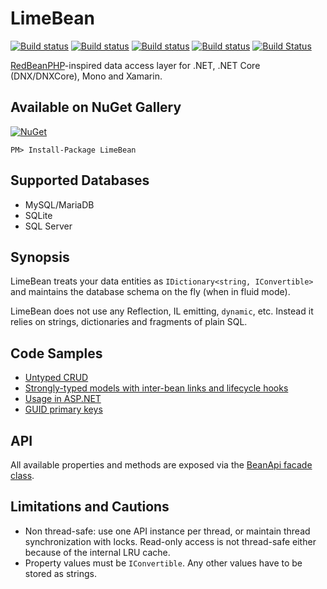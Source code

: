 # LimeBean

[![Build status](https://ci.appveyor.com/api/projects/status/o3lauspwhfk898o7?svg=true&passingText=Tests)](https://ci.appveyor.com/project/AlekseyMartynov/limebean)
[![Build status](https://ci.appveyor.com/api/projects/status/q29rad6kn9kibh7p?svg=true&passingText=Tests.DNX.CLR)](https://ci.appveyor.com/project/AlekseyMartynov/limebean-bfclw)
[![Build status](https://ci.appveyor.com/api/projects/status/o9p20n4k2ndya0w2?svg=true&passingText=Tests.DNX.CoreCLR)](https://ci.appveyor.com/project/AlekseyMartynov/limebean-ra69c)
[![Build status](https://ci.appveyor.com/api/projects/status/40h3xt123ol98h9o?svg=true&passingText=Xamarin)](https://ci.appveyor.com/project/AlekseyMartynov/limebean-xqi6d)
[![Build Status](https://travis-ci.org/AlekseyMartynov/LimeBean.svg)](https://travis-ci.org/AlekseyMartynov/LimeBean)

[RedBeanPHP](http://redbeanphp.com/)-inspired data access layer for .NET, .NET Core (DNX/DNXCore), Mono and Xamarin.

## Available on NuGet Gallery

[![NuGet](https://img.shields.io/nuget/v/LimeBean.svg)](https://www.nuget.org/packages/LimeBean)

    PM> Install-Package LimeBean

## Supported Databases
* MySQL/MariaDB
* SQLite
* SQL Server

## Synopsis

LimeBean treats your data entities as `IDictionary<string, IConvertible>` and maintains the database schema on the fly (when in fluid mode).

LimeBean does not use any Reflection, IL emitting, `dynamic`, etc. Instead it relies on strings, dictionaries and fragments of plain SQL.  

## Code Samples

* [Untyped CRUD](https://github.com/AlekseyMartynov/LimeBean/blob/master/LimeBean.Tests/Examples/Crud.cs)
* [Strongly-typed models with inter-bean links and lifecycle hooks](https://github.com/AlekseyMartynov/LimeBean/blob/master/LimeBean.Tests/Examples/Northwind.cs)
* [Usage in ASP.NET](https://github.com/AlekseyMartynov/LimeBean/blob/master/LimeBean.Tests/Examples/AspNet.cs)
* [GUID primary keys](https://github.com/AlekseyMartynov/LimeBean/blob/master/LimeBean.Tests/Examples/AutoGuidKeys.cs)

## API

All available properties and methods are exposed via the [BeanApi facade class](https://github.com/AlekseyMartynov/LimeBean/blob/master/LimeBean/BeanApi.cs).

## Limitations and Cautions

* Non thread-safe: use one API instance per thread, or maintain thread synchronization with locks. Read-only access is not thread-safe either because of the internal LRU cache.
* Property values must be `IConvertible`. Any other values have to be stored as strings.